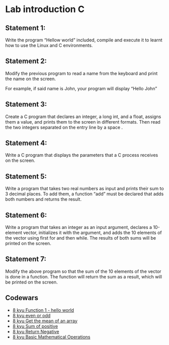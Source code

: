 # Lab introduction C

## Statement 1:

Write the program “Hellow world” included, compile and execute it to learnt how to use the Linux and C environments.

## Statement 2:

Modify the previous program to read a name from the keyboard and print the name on the screen. 

For example, if said name is John, your program will display “Hello John”

## Statement 3:

Create a C program that declares an integer, a long int, and a float, assigns them a value, and prints them to the screen in different formats. 
Then read the two integers separated on the entry line by a space .

## Statement 4:

Write a C program that displays the parameters that a C process receives on the screen.

## Statement 5:

Write a program that takes two real numbers as input and prints their sum to 3 decimal places. 
To add them, a  function “add” must be declared that adds both numbers and returns the result.

## Statement 6:

Write a program that takes an integer as an input argument, declares a 10-element vector, initializes it with the argument, and adds the 10 elements of the vector using first for and then while. 
The results of both sums will be printed on the screen.

## Statement 7:

Modify the above program so that the sum of the 10 elements of the vector is done in a function.
The function will return the sum as a result, which will be printed on the screen.

## Codewars

- [8 kyu Function 1 - hello world](https://www.codewars.com/kata/function-1-hello-world/train/c)
- [8 kyu even or odd](https://www.codewars.com/kata/even-or-odd)
- [8 kyu Get the mean of an array](https://www.codewars.com/kata/563e320cee5dddcf77000158)
- [8 kyu Sum of positive](https://www.codewars.com/kata/5715eaedb436cf5606000381)
- [8 kyu Return Negative](https://www.codewars.com/kata/55685cd7ad70877c23000102)
- [8 kyu Basic Mathematical Operations](https://www.codewars.com/kata/57356c55867b9b7a60000bd7)
